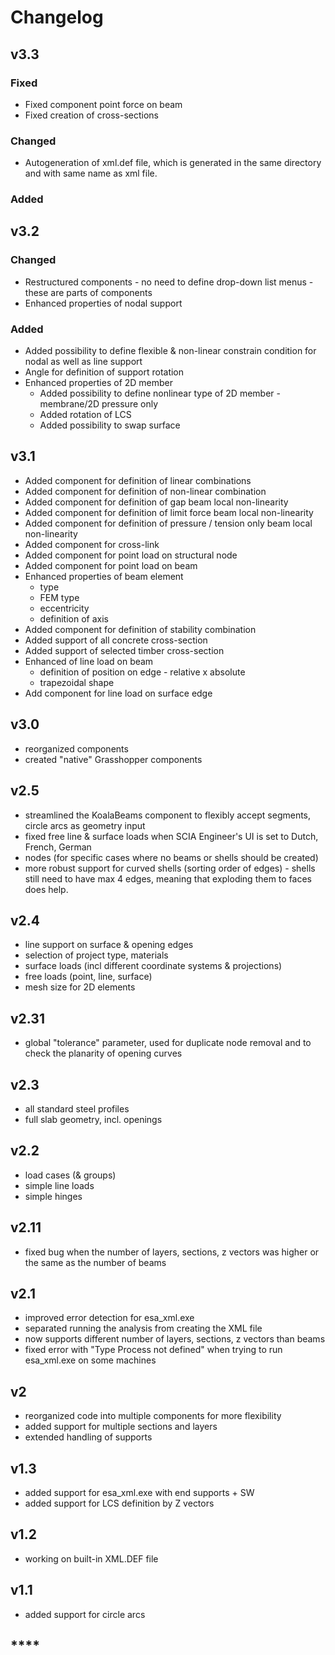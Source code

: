 # Changelog

## v3.3

### Fixed

* Fixed component point force on beam
* Fixed creation of cross-sections

### Changed

*  Autogeneration of xml.def file, which is generated in the same directory and with same name as xml file.

### Added

## v3.2

### **Changed**

* Restructured components - no need to define drop-down list menus - these are parts of components 
* Enhanced properties of nodal support 

### **Added**

* Added possibility to define flexible & non-linear constrain condition for nodal as well as line support
* Angle for definition of support rotation 
* Enhanced properties of 2D member 
  * Added possibility to define nonlinear type of 2D member - membrane/2D pressure only 
  * Added rotation of LCS 
  * Added possibility to swap surface



## **v3.1**

* Added component for definition of linear combinations
* Added component for definition of non-linear combination
* Added component for definition of gap beam local non-linearity
* Added component for definition of limit force beam local non-linearity
* Added component for definition of pressure / tension only beam local non-linearity
* Added component for cross-link
* Added component for point load on structural node
* Added component for point load on beam
* Enhanced properties of beam element
  * type
  * FEM type
  * eccentricity
  * definition of axis
* Added component for definition of stability combination
* Added support of all concrete cross-section
* Added support of selected timber cross-section
* Enhanced of line load on beam
  * definition of position on edge - relative x absolute
  * trapezoidal shape
* Add component for line load on surface edge



## v3.0

* reorganized components
* created "native" Grasshopper components

## v2.5

* streamlined the KoalaBeams component to flexibly accept segments, circle arcs as geometry input
* fixed free line & surface loads when SCIA Engineer's UI is set to Dutch, French, German
* nodes \(for specific cases where no beams or shells should be created\)
* more robust support for curved shells \(sorting order of edges\) - shells still need to have max 4 edges, meaning that exploding them to faces does help.

## v2.4

* line support on surface & opening edges
* selection of project type, materials
* surface loads \(incl different coordinate systems & projections\)
* free loads \(point, line, surface\)
* mesh size for 2D elements

## v2.31

* global "tolerance" parameter, used for duplicate node removal and to check the planarity of opening curves

## v2.3

* all standard steel profiles
* full slab geometry, incl. openings

## v2.2

* load cases \(& groups\)
* simple line loads
* simple hinges

## v2.11

* fixed bug when the number of layers, sections, z vectors was higher or the same as the number of beams

## v2.1

* improved error detection for esa\_xml.exe
* separated running the analysis from creating the XML file
* now supports different number of layers, sections, z vectors than beams
* fixed error with "Type Process not defined" when trying to run esa\_xml.exe on some machines

## v2

* reorganized code into multiple components for more flexibility
* added support for multiple sections and layers
* extended handling of supports

## v1.3

* added support for esa\_xml.exe with end supports + SW
* added support for LCS definition by Z vectors

## v1.2

* working on built-in XML.DEF file



## v1.1

* added support for circle arcs



##    ****

